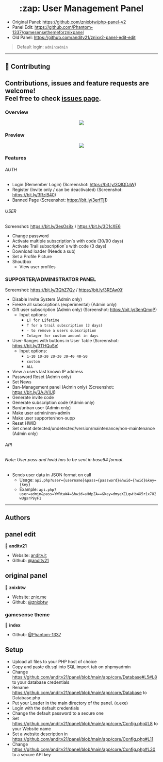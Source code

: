 <h1 align="center">:zap: User Management Panel</h1>
<p>
</p>



* Original Panel: https://github.com/znixbtw/php-panel-v2
* Panel Edit: https://github.com/Phantom-1337/gamesensethemeforznixpanel
* Old Panel: https://github.com/anditv21/znixv2-panel-edit-edit
> Default login: `admin`:`admin` <br />
---



## 🤝 Contributing
Contributions, issues and feature requests are welcome!<br />Feel free to check [issues page](https://github.com/anditv21/panel/issues). 
---
### Overview
<p align="center">
  <img src="https://i.imgur.com/VB2ial8.png" />
</p>

### Preview
<p align="center">
  <a href="https://i.ibb.co/sgsdrcv/image.png"><img src="https://i.ibb.co/sgsdrcv/image.png" /></a>
</p>


### Features
###### AUTH
* Login (Remember Login) (Screenshot: https://bit.ly/3QlQDaW)
* Register (Invite only / can be deactivated) (Screenshot: https://bit.ly/3RziB40)
* Banned Page (Screenshot: https://bit.ly/3erfTj1)
###### USER
Screenshot: https://bit.ly/3esOs8x / https://bit.ly/3D1cXE6
* Change password
* Activate multiple subscription´s with code (30/90 days)
* Activate Trail subscription´s with code (3 days)
* Download loader (Needs a sub)
* Set a Profile Picture
* Shoutbox
  * View user profiles
### SUPPORTER/ADMINISTRATOR PANEL
Screenshot: https://bit.ly/3QhZ7Qv / https://bit.ly/3REAwXf
* Disable Invite System (Admin only)
* Freeze all subscriptions (experimental) (Admin only)
* Gift user subscription (Admin only) (Screenshot: https://bit.ly/3enQmqP) 
  * Input options:
    * `LT for Lifetime`
    * `T for a trail subscription (3 days)`
    * `- to remove a users subscription`
    * `Intager for custom amount in days`
* User-Ranges with buttons in User Table (Screenshot: https://bit.ly/3THQuSe)
  * Input options:
	  * `1-10 10-20 20-30 30-40 40-50`
	  * `custom`
	  * `ALL`
* View a users last known IP address 
* Password Reset (Admin only)
* Set News
* Ban-Management panel (Admin only) (Screenshot: https://bit.ly/3AJVIUI)
* Generate invite code
* Generate subscription code (Admin only)
* Ban/unban user (Admin only)
* Make user admin/non-admin 
* Make user supporter/non-supp 
* Reset HWID
* Set cheat detected/undetected/version/maintenance/non-maintenance  (Admin only)


###### API
###### Note: User pass and hwid has to be sent in base64 format.
* Sends user data in JSON format on call
	* Usage: `api.php?user={username}&pass={password}&hwid={hwid}&key={key}`
	* Example: `api.php?user=admin&pass=YWRtaW4=&hwid=aHdpZA==&key=dmyeXILqwHb4X5r1x7O2wUgsrP9yF1`

---


## Authors

## panel edit
👤 **anditv21**

* Website: [anditv.it](https://anditv.it)
* Github: [@anditv21](https://github.com/anditv21)

## original panel
👤 **znixbtw**

* Website: [znix.me](https://znix.me)
* Github: [@znixbtw](https://github.com/znixbtw)

### gamesense theme
👤 **index**

* Github: [@Phantom-1337](https://github.com/Phantom-1337)

## Setup ##

- Upload all files to your PHP host of choice
- Copy and paste db.sql into SQL import tab on phpmyadmin
- Change https://github.com/anditv21/panel/blob/main/app/core/Database#L5#L8 to your database credentials
- Rename https://github.com/anditv21/panel/blob/main/app/core/Database to Database.php
- Put your Loader in the main directory of the panel. (x.exe)
- Login with the default credentials
- Change the default password to a secure one
- Set https://github.com/anditv21/panel/blob/main/app/core/Config.php#L8 to your Website name
- Set a website description in https://github.com/anditv21/panel/blob/main/app/core/Config.php#L11
- Change https://github.com/anditv21/panel/blob/main/app/core/Config.php#L30 to a secure API key



